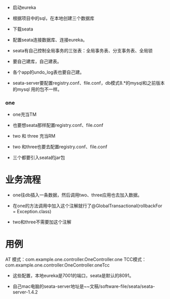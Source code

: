 * 启动eureka

* 根据项目中的sql，在本地创建三个数据库

* 下载seata
* 配置seata连接数据库、连接eureka。
* seata有自己控制全局事务的三张表：全局事务表、分支事务表、全局锁
* 要自己建库，自己建表。
* 各个app的undo_log表也要自己建。

* seata-server要配置registry.conf、file.conf，db模式8.*的mysql和之前版本的mysql
用的包不一样。

### one
* one充当TM
* 也要想seata那样配置registry.conf、file.conf


* two 和 three  充当RM
* two 和three也要去配置registry.conf、file.conf
* 三个都要引入seata的jar包

# 业务流程
* one往db插入一条数据，然后调用two、three应用也去加入数据。 
  
* 在one的方法调用中加入这个注解就行了@GlobalTransactional(rollbackFor = Exception.class)
* two和three不需要加这个注解


# 用例
AT 模式：com.example.one.controller.OneController.one
TCC模式：com.example.one.controller.OneController.oneTcc


* 这些配置，本地eureka是7001的端口，seata是默认的8091。

* 自己mac电脑的seata-server地址是~~文稿/software-file/seata/seata-server-1.4.2 

